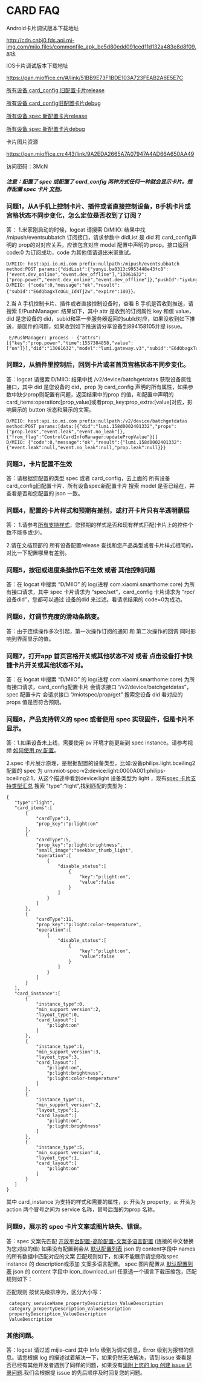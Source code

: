 # CARD FAQ

Android卡片调试版本下载地址

http://cdn.cnbj0.fds.api.mi-img.com/miio.files/commonfile_apk_be5d80edd091ced11d132a483e8d8f09.apk

IOS卡片调试版本下载地址

https://pan.mioffice.cn/#/link/51BB9E73F1BDE103A723FEAB2A6E5E7C

[所有设备 card_config 旧配置卡片release](https://api.io.mi.com/app/service/getappconfig?data=%7B%22lang%22%3A%22zh_CN%22%2C%22name%22%3A%22card_control_config%22%2C%22version%22%3A%2211%22%7D) 

[所有设备 card_config旧配置卡片debug](https://api.io.mi.com/app/service/getappconfig?data=%7B%22lang%22%3A%22zh_CN%22%2C%22name%22%3A%22card_control_config_preview%22%2C%22version%22%3A%2211%22%7D)

[所有设备 spec 新配置卡片release](http://miot-spec.org/miot-spec-v2/instances?status=released) 

[所有设备 spec 新配置卡片debug](http://miot-spec.org/miot-spec-v2/instances?status=debug)

卡片图片资源

https://pan.mioffice.cn:443/link/9A2EDA2665A7A07947A4AD66A650AA49

访问密码：3McN

##### 注意：配置了 spec 或配置了 card_config 两种方式任何一种就会显示卡片。推荐配置 spec 卡片 [文档](https://iot.mi.com/new/guide.html?file=05-%E7%B1%B3%E5%AE%B6%E6%89%A9%E5%B1%95%E7%A8%8B%E5%BA%8F%E5%BC%80%E5%8F%91%E6%8C%87%E5%8D%97/05-%E7%B1%B3%E5%AE%B6%E5%8D%A1%E7%89%87%E9%85%8D%E7%BD%AE%E8%AF%B4%E6%98%8E/00-%E7%B1%B3%E5%AE%B6%E5%8D%A1%E7%89%87%E9%85%8D%E7%BD%AE%E8%AF%B4%E6%98%8E)。 

### 问题1，从A手机上控制卡片、插件或者直接控制设备，B手机卡片或宫格状态不同步变化，怎么定位是否收到了订阅？

答：
1.米家刚启动的时候，logcat 请搜索 D/MIIO: 结果中找 /mipush/eventsubbatch 订阅接口，请求参数中 didList 是 did 和 card_config声明的 prop的对对应关系，应该包含对应 model 配置中声明的 prop。接口返回 code:0 为订阅成功，code 为其他值请退出米家重试。
```
D/MIIO: host:api.io.mi.com prefix:nullpath:/mipush/eventsubbatch method:POST params:{"didList":{"yunyi.ba0313c9953448e43fc8":["event.dev_online","event.dev_offline"],"13061632":["prop.power","event.dev_online","event.dev_offline"]},"pushId":"iyxLngoZjY7zYvBKh4WvBflwyFX4Bd1HLg1q0erHOk\/E1WxegrZ4JHGXheuEfzmg","expire":180}
D/MIIO: {"code":0,"message":"ok","result":{"subId":"E6dQbagxTcOGU_Id4Tj2w","expire":180}}。
```

2.当 A 手机控制卡片、插件或者直接控制设备时，查看 B 手机是否收到推送，请搜索  E/PushManager: 结果如下，其中 attr 是收到的订阅属性 key 和值 value，did 是您设备的 did，subid和第一步服务器返回的subId对应，如果没收到如下推送，是固件的问题，如果收到如下推送请分享设备到894158105并提 issue。
```
 E/PushManager: process - {"attrs":[{"key":"prop.power","time":1557384858,"value":["on"]}],"did":"13061632","model":"lumi.gateway.v3","subid":"E6dQbagxTcOGU_Id4Tj2w"}
```

### 问题2，从插件里控制后，回到卡片或者首页宫格状态不同步变化。

答：logcat 请搜索 D/MIIO: 结果中找 /v2/device/batchgetdatas 获取设备属性接口，其中 did 是您设备的 did，prop 为 card_config 声明的所有属性，如果参数中缺少prop则配置有问题，返回结果中的prop 的值，和配置中声明的 card_items:operation:[prop_value]或者prop_key:prop_extra:[value]对应，影响展示的 button 状态和展示的文案。
```
D/MIIO: host:api.io.mi.com prefix:nullpath:/v2/device/batchgetdatas method:POST params:[data:[{"did":"lumi.158d0002401332","props":["prop.leak","event.leak","event.no_leak"]},{"from_flag":"ControlCardInfoManager:updatePropValue"}]]
D/MIIO: {"code":0,"message":"ok","result":{"lumi.158d0002401332":{"event.leak":null,"event.no_leak":null,"prop.leak":null}}}
```

### 问题3，卡片配置不生效

答：请根据您配置的类型 spec 或者 card_config，去上面的 所有设备card_config旧配置卡片、所有设备spec新配置卡片 搜索 model 是否已经在，并查看是否和您配置的 json 一致。

### 问题4，配置的卡片样式和预期有差别，或打开卡片只有半透明蒙层

答：
1.请参考[所有支持样式](http://cdn.cnbj0.fds.api.mi-img.com/miio.files/resource_package/201810171148_card_config_des.zip)，您预期的样式是否和现有样式匹配(卡片上的控件个数不能多或少)。

2.请在文档顶部的 所有设备配置release 查找和您产品类型或者卡片样式相同的，对比一下配置哪里有差别。


### 问题5，按钮或进度条操作后不生效 或者 其他控制问题

答：在 logcat 中搜索 “D/MIIO” 的 log(进程 com.xiaomi.smarthome:core) 为所有接口请求，其中 spec 卡片请求为 “spec/set”，card_config 卡片请求为 “rpc/设备did”，您都可以通过 设备的did 来过滤。看请求结果的 code=0为成功。

### 问题6，灯调节亮度的滑动条跳变。

答：由于连续操作多次引起，第一次操作订阅的通知 和 第二次操作的回调 同时影响到界面显示的值。

### 问题7，打开app 首页宫格开关或其他状态不对 或者 点击设备打卡快捷卡片开关或其他状态不对。

答：在 logcat 中搜索 “D/MIIO” 的 log(进程 com.xiaomi.smarthome:core) 为所有接口请求，card_config配置卡片 会请求接口 “/v2/device/batchgetdatas”，spec 配置卡片 会请求接口 “/miotspec/prop/get” 搜索您设备 did 看对应的 props 值是否符合预期。


### 问题8，产品支持转义的 spec 或者使用 spec 实现固件，但是卡片不显示。

答：1.如果设备未上线，需要使用 pv 环境才能更新到 spec instance。请参考视频 [如何使用 pv 配置](https://github.com/MiEcosystem/NewXmPluginSDK/blob/master/card_config/%E5%A6%82%E4%BD%95%E4%BD%BF%E7%94%A8%20pv%20%E9%85%8D%E7%BD%AE.mp4)。

2.spec 卡片展示原理，是根据配置的设备类型，比如:设备philips.light.bceiling2配置的 spec 为 urn:miot-spec-v2:device:light:0000A001:philips-bceiling2:1，从这个描述中看到device:light 设备类型为 light ，现有[spec 卡片支持类型汇总](https://api.io.mi.com/app/service/getappconfig?data=%7B%22lang%22%3A%22zh_cn%22%2C%22name%22%3A%22card_control_miotspec_config%22%2C%22version%22%3A%221%22%7D) 搜索 "type":"light",找到匹配的类型为：
 ```
 {
    "type":"light",
    "card_items":[
        {
            "cardType":1,
            "prop_key":"p:light:on"
        },
        {
            "cardType":5,
            "prop_key":"p:light:brightness",
            "small_image":"seekbar_thumb_light",
            "operation":[
                {
                    "disable_status":[
                        {
                            "key":"p:light:on",
                            "value":false
                        }
                    ]
                }
            ]
        },
        {
            "cardType":11,
            "prop_key":"p:light:color-temperature",
            "operation":[
                {
                    "disable_status":[
                        {
                            "key":"p:light:on",
                            "value":false
                        }
                    ]
                }
            ]
        }
    ],
    "card_instance":[
        {
            "instance_type":0,
            "min_support_version":2,
            "layout_type":0,
            "card_layout":[
                "p:light:on"
            ]
        },
        {
            "instance_type":1,
            "min_support_version":3,
            "layout_type":3,
            "card_layout":[
                "p:light:on",
                "p:light:brightness",
                "p:light:color-temperature"
            ]
        },
        {
            "instance_type":1,
            "min_support_version":2,
            "layout_type":1,
            "card_layout":[
                "p:light:on",
                "p:light:brightness"
            ]
        },
        {
            "instance_type":5,
            "min_support_version":4,
            "layout_type":1,
            "card_layout":[
                "p:light:on"
            ]
        }
    ]
}
 ```
 其中 card_instance 为支持的样式和需要的属性，p: 开头为 property，a: 开头为 action 两个冒号之间为 service 名称，冒号后面的为prop 名称。


### 问题9，展示的 spec 卡片文案或图片缺失、错误。

答：spec 文案先匹配 [开放平台配置-高阶配置-文案多语言配置](https://iot.mi.com/fe-op/productCenter/config/advance/i18n?model=您真实设备的英文索引值&productId=您真实设备的产品编号值) (连接的中文替换为您对应的值)  如果没有配置到会从 [默认配置列表](https://api.io.mi.com/app/service/getappconfig?data=%7B%22lang%22%3A%22zh_CN%22%2C%22name%22%3A%22card_language%22%2C%22version%22%3A%221%22%7D) json 的 content字段中 names 的所有数据中匹配对应的文案 匹配规则如下，如果不能展示请您修改spec instance 的 description或添加 文案多语言配置。
spec 图片配置从 [默认配置列表](https://api.io.mi.com/app/service/getappconfig?data=%7B%22lang%22%3A%22zh_CN%22%2C%22name%22%3A%22card_language%22%2C%22version%22%3A%221%22%7D) json 的 content 字段中 icon_download_url 任意选一个语言下载压缩包，匹配规则如下：

匹配规则 按优先级排序为，区分大小写：
```
 category_serviceName_propertyDescription_ValueDescription 
 category_propertyDescription_ValueDescription
 propertyDescription_ValueDescription
 ValueDescription
```


### 其他问题。
答：logcat 请过滤 mijia-card 其中 Info 级别为调试信息，Error 级别为报错的信息。请您根据 log 的描述试着解决一下，如果仍然无法解决，请到 issue 查看是否已经有其他开发者遇到了同样的问题，如果没有[请附上您的 log 创建 issue 记录问题](https://github.com/MiEcosystem/NewXmPluginSDK/issues/new?template=card.md).我们会根据提 issue 的先后顺序及时回复您的问题。
 
